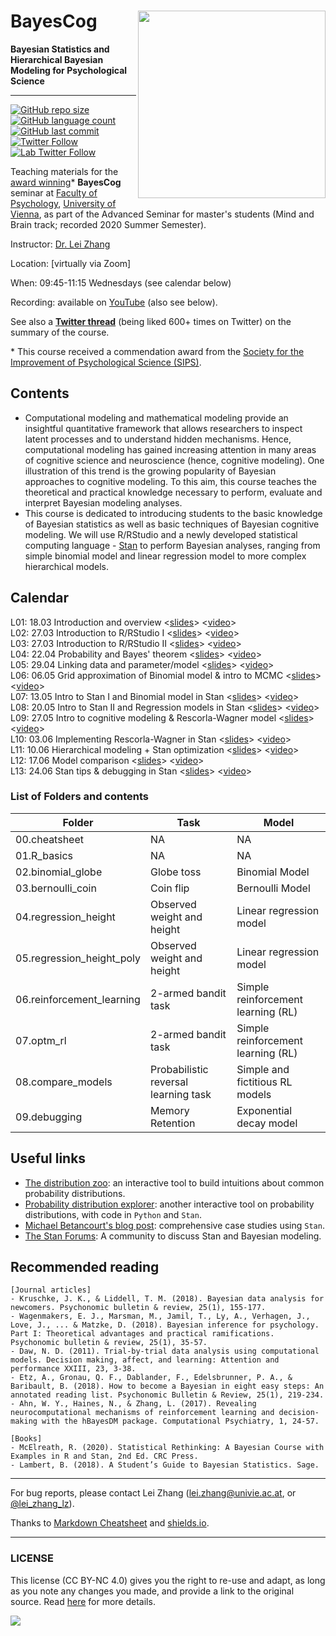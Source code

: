 # BayesCog <img src="https://github.com/lei-zhang/BayesCog_Wien/raw/master/Thumbnail.png" align="right" width="300px">

**Bayesian Statistics and Hierarchical Bayesian Modeling for Psychological Science**

___

[![GitHub repo size](https://img.shields.io/github/repo-size/lei-zhang/BayesCog_Wien?color=brightgreen&logo=github)](https://github.com/lei-zhang/BayesCog_Wien)
[![GitHub language count](https://img.shields.io/github/languages/count/lei-zhang/BayesCog_Wien?color=brightgreen&logo=github)](https://github.com/lei-zhang/BayesCog_Wien)
[![GitHub last commit](https://img.shields.io/github/last-commit/lei-zhang/BayesCog_Wien?color=orange&logo=github)](https://github.com/lei-zhang/BayesCog_Wien) <br />
[![Twitter Follow](https://img.shields.io/twitter/follow/lei_zhang_lz?label=%40lei_zhang_lz)](https://twitter.com/lei_zhang_lz)
[![Lab Twitter Follow](https://img.shields.io/twitter/follow/ScanUnit?label=%40ScanUnit)](https://twitter.com/ScanUnit)

Teaching materials for the <ins>award winning</ins>\* **BayesCog** seminar at [Faculty of Psychology](https://psychologie.univie.ac.at/), [University of Vienna](https://www.univie.ac.at/en/), as part of the Advanced Seminar for master's students (Mind and Brain track; recorded 2020 Summer Semester).

Instructor: [Dr. Lei Zhang](http://lei-zhang.net/)

Location: [virtually via Zoom] 

When: 09:45-11:15 Wednesdays (see calendar below)

Recording: available on [YouTube](https://www.youtube.com/watch?v=8RpLF7ufZs4&list=PLfRTb2z8k2x9gNBypgMIj3oNLF8lqM44-) (also see below).

See also a [**Twitter thread**](https://twitter.com/lei_zhang_lz/status/1276506555660275714?s=20) (being liked 600+ times on Twitter) on the summary of the course. 

\* This course received a commendation award from the [Society for the Improvement of Psychological Science (SIPS)](https://improvingpsych.org/mission/awards/).

## Contents
* Computational modeling and mathematical modeling provide an insightful quantitative framework that allows researchers to inspect latent processes and to understand hidden mechanisms. Hence, computational modeling has gained increasing attention in many areas of cognitive science and neuroscience (hence, cognitive modeling). One illustration of this trend is the growing popularity of Bayesian approaches to cognitive modeling. To this aim, this course teaches the theoretical and practical knowledge necessary to perform, evaluate and interpret Bayesian modeling analyses. 
* This course is dedicated to introducing students to the basic knowledge of Bayesian statistics as well as basic techniques of Bayesian cognitive modeling. We will use R/RStudio and a newly developed statistical computing language - [Stan](mc-stan.org) to perform Bayesian analyses, ranging from simple binomial model and linear regression model to more complex hierarchical models.

## Calendar
 
L01: 18.03 Introduction and overview <[slides](slides/BayesCog_2020S_L01.pdf)> <[video](https://youtu.be/8RpLF7ufZs4)> <br />
L02: 27.03 Introduction to R/RStudio I <[slides](slides/BayesCog_2020S_L02+L03.pdf)> <[video](https://youtu.be/Z8dEnRIrrT8)>  <br />
L03: 27.03 Introduction to R/RStudio II <[slides](slides/BayesCog_2020S_L02+L03.pdf)> <[video](https://youtu.be/x6TqWJisux0)>  <br />
L04: 22.04 Probability and Bayes' theorem <[slides](slides/BayesCog_2020S_L04.pdf)> <[video](https://youtu.be/Ul73rtONvHI)> <br />
L05: 29.04 Linking data and parameter/model <[slides](slides/BayesCog_2020S_L05.pdf)> <[video](https://youtu.be/x_8ai-_lxcc)> <br />
L06: 06.05 Grid approximation of Binomial model & intro to MCMC <[slides](slides/BayesCog_2020S_L06.pdf)> <[video](https://youtu.be/7NXjxCT5rpY)> <br />
L07: 13.05 Intro to Stan I and Binomial model in Stan <[slides](slides/BayesCog_2020S_L07.pdf)> <[video](https://youtu.be/CH96BGLhV-E)> <br />
L08: 20.05 Intro to Stan II and Regression models in Stan <[slides](slides/BayesCog_2020S_L08.pdf)> <[video](https://youtu.be/6kP6V_qkQSc)> <br />
L09: 27.05 Intro to cognitive modeling & Rescorla-Wagner model <[slides](slides/BayesCog_2020S_L09.pdf)> <[video](https://youtu.be/tXFKYWx6c3k)> <br />
L10: 03.06 Implementing Rescorla-Wagner in Stan <[slides](slides/BayesCog_2020S_L10.pdf)> <[video](https://youtu.be/M69theIxI3g)> <br />
L11: 10.06 Hierarchical modeling + Stan optimization <[slides](slides/BayesCog_2020S_L11.pdf)> <[video](https://youtu.be/pCIsGBbUCCE)>  <br />
L12: 17.06 Model comparison <[slides](slides/BayesCog_2020S_L12.pdf)> <[video](https://youtu.be/xmt_H2q2tO8)>  <br />
L13: 24.06 Stan tips & debugging in Stan <[slides](slides/BayesCog_2020S_L13.pdf)> <[video](https://youtu.be/l-RIxGgamfw)>  <br />

### List of Folders and contents

Folder | Task | Model
-----  | ---- | ----
00.cheatsheet |NA | NA
01.R_basics |NA | NA
02.binomial_globe | Globe toss | Binomial Model
03.bernoulli_coin | Coin flip  | Bernoulli Model
04.regression_height | Observed weight and height | Linear regression model
05.regression_height_poly |  Observed weight and height | Linear regression model
06.reinforcement_learning  | 2-armed bandit task |   Simple reinforcement learning (RL)
07.optm_rl   | 2-armed bandit task |   Simple reinforcement learning (RL)
08.compare_models | Probabilistic reversal learning task |  Simple and fictitious RL models
09.debugging |  Memory Retention | Exponential decay model

## Useful links

* [The distribution zoo](https://ben18785.shinyapps.io/distribution-zoo/): an interactive tool to build intuitions about common probability distributions.
* [Probability distribution explorer](https://distribution-explorer.github.io/): another interactive tool on probability distributions, with code in `Python` and `Stan`.
* [Michael Betancourt's blog post](https://betanalpha.github.io/writing/): comprehensive case studies using `Stan`.
* [The Stan Forums](https://discourse.mc-stan.org/): A community to discuss Stan and Bayesian modeling.

## Recommended reading

```
[Journal articles]
- Kruschke, J. K., & Liddell, T. M. (2018). Bayesian data analysis for newcomers. Psychonomic bulletin & review, 25(1), 155-177.
- Wagenmakers, E. J., Marsman, M., Jamil, T., Ly, A., Verhagen, J., Love, J., ... & Matzke, D. (2018). Bayesian inference for psychology. Part I: Theoretical advantages and practical ramifications. Psychonomic bulletin & review, 25(1), 35-57.
- Daw, N. D. (2011). Trial-by-trial data analysis using computational models. Decision making, affect, and learning: Attention and performance XXIII, 23, 3-38.
- Etz, A., Gronau, Q. F., Dablander, F., Edelsbrunner, P. A., & Baribault, B. (2018). How to become a Bayesian in eight easy steps: An annotated reading list. Psychonomic Bulletin & Review, 25(1), 219-234.
- Ahn, W. Y., Haines, N., & Zhang, L. (2017). Revealing neurocomputational mechanisms of reinforcement learning and decision-making with the hBayesDM package. Computational Psychiatry, 1, 24-57.

[Books]
- McElreath, R. (2020). Statistical Rethinking: A Bayesian Course with Examples in R and Stan, 2nd Ed. CRC Press.
- Lambert, B. (2018). A Student’s Guide to Bayesian Statistics. Sage.
```

___

For bug reports, please contact Lei Zhang ([lei.zhang@univie.ac.at](mailto:lei.zhang@univie.ac.at), or [@lei_zhang_lz](https://twitter.com/lei_zhang_lz)).

Thanks to [Markdown Cheatsheet](https://github.com/adam-p/markdown-here/wiki/Markdown-Cheatsheet) and [shields.io](https://shields.io/).

___

### LICENSE

This license (CC BY-NC 4.0) gives you the right to re-use and adapt, as long as you note any changes you made, and provide a link to the original source. Read [here](https://creativecommons.org/licenses/by-nc/4.0/) for more details. 

![](https://upload.wikimedia.org/wikipedia/commons/9/99/Cc-by-nc_icon.svg)
